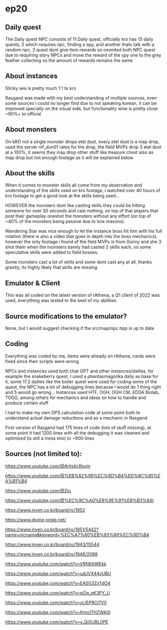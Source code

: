 # ep20

## Daily quest
The Daily quest NPC consists of 11 Daily quest, officially kro has 13 daily quests, 2 which requires npc, finding a spy, and another thats talk with a random npc, 2 quest dont give item rewards so ommited both NPC quest due to requiring story NPCs and move the reward of the spy one to the grey feather collecting so the amount of rewards remains the same  

## About instances
Sticky sea is pretty much 1:1 to kro

Rasgand was made with my best understanding of multiple sources, even some sources i could no longer find due to not speaking korean, it can be improved specially on the visual side, but functionality wise is pretty close ~90%+ to official

## About monsters
On kRO not a single monster drops etel dust, every etel dust is a map drop, used the server nif_dun01 rates for the drop, the field MVPs drop 3 etel dust at a 100%, it seems they may drop other stuff like treasure chest also as map drop but not enough footage as it will be explained below

## About the skills
When it comes to monster skills all come from my observation and understanding of the skills used on kro footage, i watched over 40 hours of kro footage to get a good look at the skills being used... 

HOWEVER the monsters dont like casting skills they could be hitting someone for over 30 seconds and cast nothing, on top of that players that post their gameplay oneshot the monsters without any effort (on top of ~40% of the monsters being passive due to lore reasons). 

Wandering Star was nice enough to let the instance boss hit him with his full rotation (there is also a video that goes in depth into the boss mechanics), however the only footage i found of the field MVPs is from Gunny and she 3 shot them when the monsters barely had casted 2 skills each, so some speculative skills were added to field bosses.

Some monsters cast a lot of skills and some dont cast any at all, thanks gravity, its highly likely that skills are missing.

## Emulator & Client

This was all coded on the latest version of rAthena, a Q1 client of 2022 was used, everything was tested to the best of my abilities

## Source modifications to the emulator?

None, but I would suggest checking if the src/map/npc.hpp is up to date

## Coding

Everything was coded by me, items were already on rAthena, cards were fixed since their scripts were wrong

NPCs and instances used both chat GPT and other instances/dailies, for example the snakeberry quest, I used a phantasmagorika daily as base for it, some 17.2 dailies like the boiler quest were used for coding some of the quest, the NPC has a lot of debugging lines because i would do 1 thing right and 5 would go wrong... Instances used HTF, OGH, OGH CM, EDDA Biolab, TODG, among others for mechanics and ideas on how to handle and produce certain stuff 

I had to make my own DPS calculation code at some point both to understand actual damage reductions and as a mechanic in Rasgand

First version of Rasgand had 175 lines of code (lots of stuff missing), at some point it had 1200 lines with all the debugging it was cleaned and optimized (is still a mess imo) to ~900 lines

## Sources (not limited to):
https://www.youtube.com/@ArtisticRovin

https://www.youtube.com/@%EB%82%98%EC%9D%B4%ED%8C%85%EA%B1%B4

https://www.youtube.com/@Ziu

https://www.youtube.com/@%EC%9C%A0%EB%9E%91%EB%B3%84t

https://www.inven.co.kr/board/ro/1952

https://www.divine-pride.net/



https://www.inven.co.kr/board/ro/1951/5442?name=nicname&keyword=%EC%A7%80%EB%83%89%EC%9D%B4

https://www.inven.co.kr/board/ro/1943/15544

https://www.inven.co.kr/board/ro/1946/2098

https://www.youtube.com/watch?v=VRfi8i5WEkk

https://www.youtube.com/watch?v=udJVX44vUBU

https://www.youtube.com/watch?v=EA5G3ZxTdO4

https://www.youtube.com/watch?v=pOq_qK3PY_U

https://www.youtube.com/watch?v=yLIEPRCl7V0

https://www.youtube.com/watch?v=Kms17HZWA0I

https://www.youtube.com/watch?v=v_QjGUBL0PE



